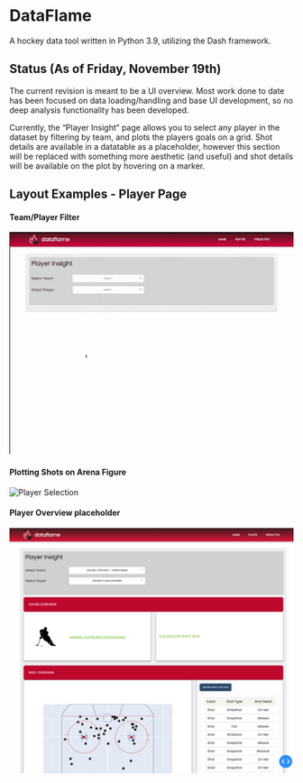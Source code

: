 # DataFlame 

A hockey data tool written in Python 3.9, utilizing the Dash framework. 

## Status (As of Friday, November 19th)
The current revision is meant to be a UI overview. Most work done to date has been focused on data loading/handling and base UI development, so no deep analysis functionality
has been developed. 

Currently, the “Player Insight” page allows you to select any player in the dataset by filtering by team, and plots the players goals on a grid. Shot details are available
in a datatable as a placeholder, however this section will be replaced with something more aesthetic (and useful) and shot details will be available on the plot by hovering on a marker.

## Layout Examples - Player Page

#### Team/Player Filter
![Player Selection](https://github.com/ashleefoureyes/DataFlame/blob/master/assets/gifs/player-selection.gif)

#### Plotting Shots on Arena Figure
![Player Selection](https://github.com/ashleefoureyes/DataFlame/blob/master/assets/gifs/shot-plot.gif)

#### Player Overview placeholder
![Player Layout Example](https://github.com/ashleefoureyes/DataFlame/blob/master/assets/player_layout_example.png)

